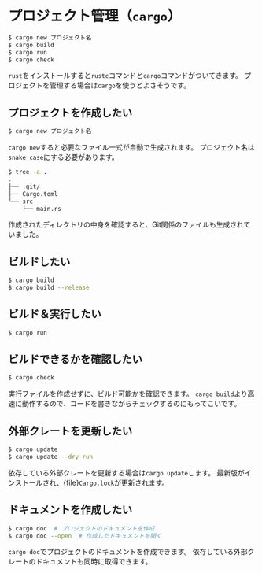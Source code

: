 # プロジェクト管理（``cargo``）

```bash
$ cargo new プロジェクト名
$ cargo build
$ cargo run
$ cargo check
```

``rust``をインストールすると``rustc``コマンドと``cargo``コマンドがついてきます。
プロジェクトを管理する場合は``cargo``を使うとよさそうです。

## プロジェクトを作成したい

```bash
$ cargo new プロジェクト名
```

``cargo new``すると必要なファイル一式が自動で生成されます。
プロジェクト名は``snake_case``にする必要があります。

```bash
$ tree -a .
.
├── .git/
├── Cargo.toml
└── src
    └── main.rs
```

作成されたディレクトリの中身を確認すると、Git関係のファイルも生成されていました。

## ビルドしたい

```bash
$ cargo build
$ cargo build --release
```

## ビルド＆実行したい

```bash
$ cargo run
```

## ビルドできるかを確認したい

```bash
$ cargo check
```

実行ファイルを作成せずに、ビルド可能かを確認できます。
``cargo build``より高速に動作するので、コードを書きながらチェックするのにもってこいです。

## 外部クレートを更新したい

```bash
$ cargo update
$ cargo update --dry-run
```

依存している外部クレートを更新する場合は``cargo update``します。
最新版がインストールされ、{file}`Cargo.lock`が更新されます。

## ドキュメントを作成したい

```bash
$ cargo doc  # プロジェクトのドキュメントを作成
$ cargo doc --open  # 作成したドキュメントを開く
```

``cargo doc``でプロジェクトのドキュメントを作成できます。
依存している外部クレートのドキュメントも同時に取得できます。
